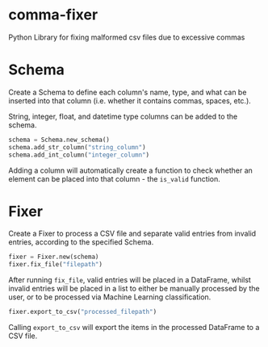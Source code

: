 # comma-fixer
Python Library for fixing malformed csv files due to excessive commas

# Schema
Create a Schema to define each column's name, type, and what can be inserted into that column (i.e. whether it contains commas, spaces, etc.).

String, integer, float, and datetime type columns can be added to the schema.

```python
schema = Schema.new_schema()
schema.add_str_column("string_column")
schema.add_int_column("integer_column")
```

Adding a column will automatically create a function to check whether an element can be placed into that column - the `is_valid` function.

# Fixer
Create a Fixer to process a CSV file and separate valid entries from invalid entries, according to the specified Schema.

```python
fixer = Fixer.new(schema)
fixer.fix_file("filepath")
```

After running `fix_file`, valid entries will be placed in a DataFrame, whilst invalid entries
will be placed in a list to either be manually processed by the user, or to be processed via
Machine Learning classification.

```python
fixer.export_to_csv("processed_filepath")
```

Calling `export_to_csv` will export the items in the processed DataFrame to a CSV file.
